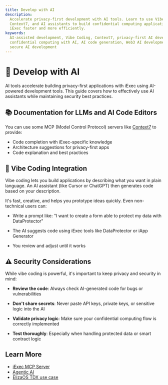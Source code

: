 ```yaml
---
title: Develop with AI
description:
  Accelerate privacy-first development with AI tools. Learn to use Vibe Coding,
  Context7, and AI assistants to build confidential computing applications with
  iExec faster and more efficiently.
keywords:
  AI-assisted development, Vibe Coding, Context7, privacy-first AI development,
  confidential computing with AI, AI code generation, Web3 AI development,
  secure AI development
---
```


# 🤖 Develop with AI

AI tools accelerate building privacy-first applications with iExec using
AI-powered development tools. This guide covers how to effectively use AI
assistants while maintaining security best practices.

## 📚 Documentation for LLMs and AI Code Editors

You can use some MCP (Model Control Protocol) servers like
[Context7](https://context7.com/iexecblockchaincomputing/documentation-tools) to
provide:

- Code completion with iExec-specific knowledge
- Architecture suggestions for privacy-first apps
- Code explanation and best practices

## 🎨 Vibe Coding Integration

Vibe coding lets you build applications by describing what you want in plain
language. An AI assistant (like Cursor or ChatGPT) then generates code based on
your description.

It's fast, creative, and helps you prototype ideas quickly. Even non-technical
users can:

- Write a prompt like: "I want to create a form able to protect my data with
  DataProtector"

- The AI suggests code using iExec tools like DataProtector or iApp Generator

- You review and adjust until it works

## ⚠️ Security Considerations

While vibe coding is powerful, it's important to keep privacy and security in
mind:

- **Review the code**: Always check AI-generated code for bugs or
  vulnerabilities

- **Don't share secrets**: Never paste API keys, private keys, or sensitive
  logic into the AI

- **Validate privacy logic**: Make sure your confidential computing flow is
  correctly implemented

- **Test thoroughly**: Especially when handling protected data or smart contract
  logic

## Learn More

- [iExec MCP Server](https://www.iex.ec/news/mcp-server-secure-interoperability-autonomous-ai-agents)
- [Agentic AI](https://www.iex.ec/academy/what-is-agentic-ai)
- [ElizaOS TDX use case](https://www.iex.ec/news/elizaos-ai-agents-iexec-intel-tdx)
